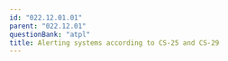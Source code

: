 ```yaml
---
id: "022.12.01.01"
parent: "022.12.01"
questionBank: "atpl"
title: Alerting systems according to CS-25 and CS-29
---
```


